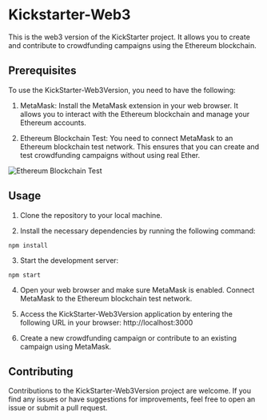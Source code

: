 # Kickstarter-Web3

This is the web3 version of the KickStarter project. It allows you to create and contribute to crowdfunding campaigns using the Ethereum blockchain.

## Prerequisites
To use the KickStarter-Web3Version, you need to have the following:

1. MetaMask: Install the MetaMask extension in your web browser. It allows you to interact with the Ethereum blockchain and manage your Ethereum accounts.

2. Ethereum Blockchain Test: You need to connect MetaMask to an Ethereum blockchain test network. This ensures that you can create and test crowdfunding campaigns without using real Ether.

![Ethereum Blockchain Test](https://user-images.githubusercontent.com/91782454/191546471-8b7b0854-f33b-499b-9b38-cef3eb6ed309.png)

## Usage
1. Clone the repository to your local machine.

2. Install the necessary dependencies by running the following command:

```shell
npm install
````

3. Start the development server:

```shell
npm start
````

4. Open your web browser and make sure MetaMask is enabled. Connect MetaMask to the Ethereum blockchain test network.

5. Access the KickStarter-Web3Version application by entering the following URL in your browser: http://localhost:3000

6. Create a new crowdfunding campaign or contribute to an existing campaign using MetaMask.

## Contributing
Contributions to the KickStarter-Web3Version project are welcome. If you find any issues or have suggestions for improvements, feel free to open an issue or submit a pull request.
